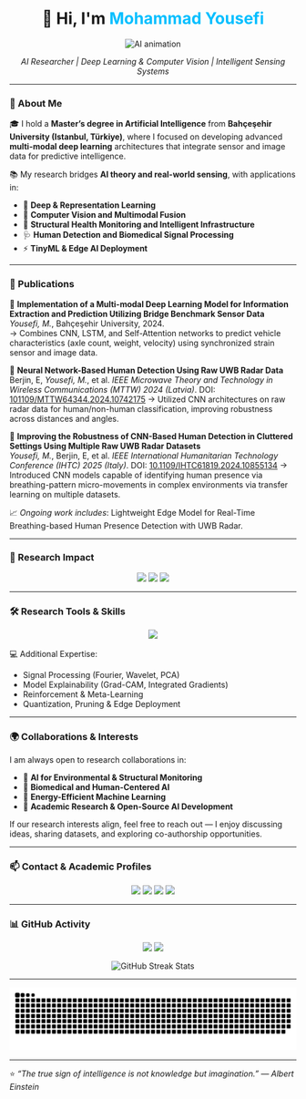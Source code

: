 <!-- HEADER -->
<h1 align="center">👋 Hi, I'm <span style="color:#00BFFF;">Mohammad Yousefi</span></h1>

<p align="center">
  <img src="https://media.giphy.com/media/L8K62iTDkzGX6/giphy.gif" width="180" alt="AI animation"/>
</p>

<p align="center">
  <em>AI Researcher | Deep Learning & Computer Vision | Intelligent Sensing Systems</em>
</p>

---

### 🧠 About Me  

🎓 I hold a **Master’s degree in Artificial Intelligence** from **Bahçeşehir University (Istanbul, Türkiye)**, where I focused on developing advanced **multi-modal deep learning** architectures that integrate sensor and image data for predictive intelligence.  

📚 My research bridges **AI theory and real-world sensing**, with applications in:
- 🧩 **Deep & Representation Learning**  
- 🧠 **Computer Vision and Multimodal Fusion**  
- 🌉 **Structural Health Monitoring and Intelligent Infrastructure**  
- 🩺 **Human Detection and Biomedical Signal Processing**  
- ⚡ **TinyML & Edge AI Deployment**

---

### 🧾 Publications  

📄 **Implementation of a Multi-modal Deep Learning Model for Information Extraction and Prediction Utilizing Bridge Benchmark Sensor Data**  
*Yousefi, M.*, Bahçeşehir University, 2024.  
→ Combines CNN, LSTM, and Self-Attention networks to predict vehicle characteristics (axle count, weight, velocity) using synchronized strain sensor and image data.  

📄 **Neural Network-Based Human Detection Using Raw UWB Radar Data**  
Berjin, E, *Yousefi, M.*, et al. *IEEE Microwave Theory and Technology in Wireless Communications (MTTW) 2024 (Latvia)*. DOI: [101109/MTTW64344.2024.10742175](https://www.doi.org/10.1109/MTTW64344.2024.10742175)
→ Utilized CNN architectures on raw radar data for human/non-human classification, improving robustness across distances and angles.  

📄 **Improving the Robustness of CNN-Based Human Detection in Cluttered Settings Using Multiple Raw UWB Radar Datasets**  
*Yousefi, M.*, Berjin, E, et al. *IEEE  International Humanitarian Technology Conference (IHTC) 2025 (Italy)*. DOI: [10.1109/IHTC61819.2024.10855134](https://doi.org/10.1109/IHTC61819.2024.10855134)
→ Introduced CNN models capable of identifying human presence via breathing-pattern micro-movements in complex environments via transfer learning on multiple datasets.  

📈 *Ongoing work includes*: Lightweight Edge Model for Real-Time Breathing-based Human Presence Detection with UWB Radar.  

---

### 🧮 Research Impact  
<p align="center">
  <img src="https://img.shields.io/badge/Citations-3%2B-blue?style=for-the-badge" />
  <img src="https://img.shields.io/badge/Conference%20Papers-2-orange?style=for-the-badge" />
  <img src="https://img.shields.io/badge/Research%20Focus-AI%20for%20Sensing%20and%20Infrastructure-green?style=for-the-badge" />
</p>

---

### 🛠️ Research Tools & Skills
<p align="center">
  <img src="https://skillicons.dev/icons?i=python,pytorch,tensorflow,sklearn,opencv,matlab,git,github,linux,raspberrypi" />
</p>

💻 Additional Expertise:
- Signal Processing (Fourier, Wavelet, PCA)  
- Model Explainability (Grad-CAM, Integrated Gradients)  
- Reinforcement & Meta-Learning  
- Quantization, Pruning & Edge Deployment  

---

### 🌍 Collaborations & Interests
I am always open to research collaborations in:
- 🔬 **AI for Environmental & Structural Monitoring**  
- 🧠 **Biomedical and Human-Centered AI**  
- 🌱 **Energy-Efficient Machine Learning**  
- 🤝 **Academic Research & Open-Source AI Development**

If our research interests align, feel free to reach out — I enjoy discussing ideas, sharing datasets, and exploring co-authorship opportunities.

---

### 📫 Contact & Academic Profiles
<p align="center">
  <a href="https://scholar.google.com/citations?user=Yxuv_KoAAAAJ&hl=en"><img src="https://img.shields.io/badge/Google%20Scholar-4285F4?logo=googlescholar&logoColor=white&style=for-the-badge" /></a>
  <a href="https://www.linkedin.com/in/mohammadys/"><img src="https://img.shields.io/badge/LinkedIn-0077B5?logo=linkedin&logoColor=white&style=for-the-badge" /></a>
  <a href="mailto:mohammad99yousefi@gmail.com"><img src="https://img.shields.io/badge/Email-D14836?logo=gmail&logoColor=white&style=for-the-badge" /></a>
  <a href="https://github.com/MohammadYs77"><img src="https://img.shields.io/badge/GitHub-181717?logo=github&logoColor=white&style=for-the-badge" /></a>
</p>

---

### 📊 GitHub Activity
<p align="center">
  <img src="https://github-readme-stats.vercel.app/api?username=MohammadYs77&show_icons=true&theme=tokyonight&hide_border=true" height="160" />
  <img src="https://github-readme-stats.vercel.app/api/top-langs/?username=MohammadYs77&layout=compact&theme=tokyonight&hide_border=true" height="160" />
</p>

<p align="center">
  <img src="https://github-readme-streak-stats.herokuapp.com?user=MohammadYs77&theme=tokyonight&hide_border=true&border_radius=10" alt="GitHub Streak Stats" />
</p>

---

<p align="center">
  <img src="https://raw.githubusercontent.com/Platane/snk/output/github-contribution-grid-snake-dark.svg" alt="snake animation" />
</p>

---

⭐️ _“The true sign of intelligence is not knowledge but imagination.”_ — *Albert Einstein*  
